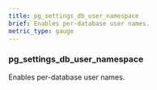 ```yaml
---
title: pg_settings_db_user_namespace
brief: Enables per-database user names.
metric_type: gauge
---
```

### pg_settings_db_user_namespace

Enables per-database user names.